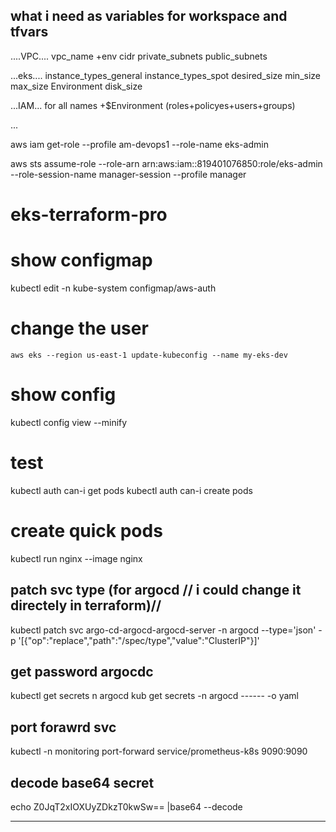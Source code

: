 ## what i need as variables for workspace and tfvars

....VPC....
vpc_name +env
cidr
private_subnets
public_subnets

...eks....
instance_types_general
instance_types_spot
desired_size
min_size
max_size
Environment
disk_size

...IAM...
for all names +$Environment (roles+policyes+users+groups)

...



aws iam get-role --profile am-devops1 --role-name eks-admin

aws sts assume-role --role-arn arn:aws:iam::819401076850:role/eks-admin --role-session-name manager-session --profile manager 
# eks-terraform-pro

# show configmap 
kubectl edit -n kube-system configmap/aws-auth

# change the user

    aws eks --region us-east-1 update-kubeconfig --name my-eks-dev
# show config
kubectl config view --minify 

# test
kubectl auth can-i get pods 
kubectl auth can-i create pods

# create quick pods
kubectl run nginx --image nginx

## patch svc type (for argocd // i could change it directely in terraform)//
kubectl patch svc argo-cd-argocd-argocd-server -n argocd --type='json' -p '[{"op":"replace","path":"/spec/type","value":"ClusterIP"}]'

## get password argocdc 

kubectl get secrets n argocd
kub get secrets -n argocd ------ -o yaml 

## port forawrd svc
kubectl -n monitoring port-forward service/prometheus-k8s 9090:9090

## decode base64 secret
echo Z0JqT2xIOXUyZDkzT0kwSw== |base64 --decode

***********************